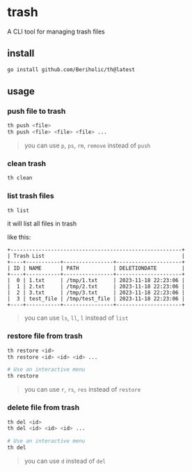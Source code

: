 # trash
A CLI tool for managing trash files 



## install
```bash
go install github.com/Beriholic/th@latest
```

## usage
### push file to trash
```bash
th push <file>
th push <file> <file> <file> ...
```
>you can use ```p```, ```ps```, ```rm```, ```remove``` instead of ```push```
### clean trash
```bash
th clean
```
### list trash files
```bash
th list
```
it will list all files in trash

like this:
```
+-------------------------------------------------------+
| Trash List                                            |
+----+-----------+----------------+---------------------+
| ID | NAME      | PATH           | DELETIONDATE        |
+----+-----------+----------------+---------------------+
|  0 | 1.txt     | /tmp/1.txt     | 2023-11-18 22:23:06 |
|  1 | 2.txt     | /tmp/2.txt     | 2023-11-18 22:23:06 |
|  2 | 3.txt     | /tmp/3.txt     | 2023-11-18 22:23:06 |
|  3 | test_file | /tmp/test_file | 2023-11-18 22:23:06 |
+----+-----------+----------------+---------------------+
```
> you can use ```ls```, ```ll```, ```l``` instead of ```list```

### restore file from trash
```bash
th restore <id>
th restore <id> <id> <id> ...

# Use an interactive menu
th restore
``` 
> you can use ```r```, ```rs```, ```res``` instead of ```restore```
 
 ### delete file from trash
 ```bash
 th del <id>
 th del <id> <id> <id> ...

# Use an interactive menu
 th del
 ```
 > you can use ```d``` instead of ```del```

